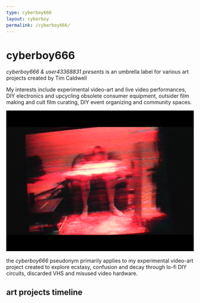 ```yaml
---
type: cyberboy666
layout: cyberboy
permalink: /cyberboy666/
---
```


# cyberboy666

_cyberboy666 & user43368831 presents_ is an umbrella label for various art projects created by Tim Caldwell


My interests include experimental video-art and live video performances, DIY electronics and upcycling obsolete consumer equipment, outsider film making and cult film curating, DIY event organizing and community spaces.

![image](/images/cyberboy666/cyberboy666-1.png)

the _cyberboy666_ pseudonym primarily applies to my experimental video-art project created to explore ecstasy, confusion and decay through lo-fi DIY circuits, discarded VHS and misused video hardware.



## art projects timeline

